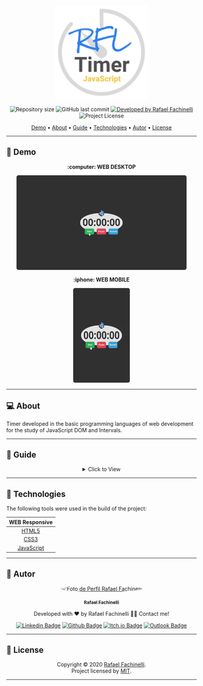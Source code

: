 <div align="center">
  <img src=".github/banner.svg" width="250px">
</div>

<p align="center"> 
  <img alt="Repository size" src="https://img.shields.io/github/repo-size/rafaelfachinelli/RFLTimer?style=for-the-badge">
  <img alt="GitHub last commit" src="https://img.shields.io/github/last-commit/rafaelfachinelli/RFLTimer?style=for-the-badge">
  <a href="https://github.com/rafaelfachinelli">
    <img alt="Developed by Rafael Fachinelli" src="https://img.shields.io/badge/developer-Rafael Fachinelli-%237519C1?style=for-the-badge">
  </a>
  <img alt="Project License" src="https://img.shields.io/github/license/rafaelfachinelli/RFLTimer?style=for-the-badge"/>
<p>

<p align="center">
 <a href="#movie_camera-demo">Demo</a> •
 <a href="#computer-about">About</a> •
 <a href="#memo-guide">Guide</a> •
 <a href="#hammer-technologies">Technologies</a> •
 <a href="#boy-autor">Autor</a> •
 <a href="#page_facing_up-license">License</a>
</p>

---
## :movie_camera: **Demo**

<p align="center"><b> :computer: WEB DESKTOP </b></p>

<p align="center"><kbd><img width="450" style="border-radius: 5px" height="250" alt="RFLTimer Desktop Demo" src="./.github/demo-desktop-RFLTimer.gif"></kbd></p>

<p align="center"><b> :iphone: WEB MOBILE </b></p>

<p align="center"><kbd><img width="150" style="border-radius: 5px" height="250" alt="RFLTimer Mobile Demo" src="./.github/demo-mobile-RFLTimer.gif"></kbd></p>

---
## :computer: About

Timer developed in the basic programming languages of web development for the study of JavaScript DOM and Intervals.

---
## :memo: **Guide**

<div align="center">
<details>
<summary>Click to View</summary>

|Status|Task|
|:---:|:---|
|:heavy_check_mark:|Build semantic page HTML|
|:heavy_check_mark:|Build responsive CSS|
|:heavy_check_mark:|CSS in BEM|
|:heavy_check_mark:|Build JavaScript logic|

</details>
</div>

---
## :hammer: **Technologies**

The following tools were used in the build of the project:

<div align="center">

|WEB Responsive|
|:---:|
|[HTML5](https://developer.mozilla.org/pt-BR/docs/Web/HTML/HTML5)|
|[CSS3](https://developer.mozilla.org/pt-BR/docs/Archive/CSS3)|
|[JavaScript](https://www.ecma-international.org/publications/standards/Ecma-262.htm)|

</div>

---
## :boy: **Autor**

<div align="center">

<a href="https://github.com/rafaelfachinelli">
 <img style="border-radius: 100%;" src="https://avatars3.githubusercontent.com/u/19878139?s=460&u=278a6f44f49af3c8edb13a811f7654dfe6e89341&v=4" width="100px;" alt="Foto de Perfil Rafael Fachinelli"/>
 <p><sub><b>Rafael Fachinelli</b></sub></p></a>


Developed with ❤️ by Rafael Fachinelli 👋🏽 Contact me!

[![Linkedin Badge](https://img.shields.io/badge/-Rafael_Fachinelli-blue?style=flat-square&logo=Linkedin&logoColor=white&link=https://www.linkedin.com/in/rafaelfachinelli/)](https://www.linkedin.com/in/rafaelfachinelli/)
[![Github Badge](https://img.shields.io/badge/-rafaelfachinelli-000?style=flat-square&logo=Github&logoColor=white&link=https://github.com/rafaelfachinelli)](https://github.com/rafaelfachinelli)
[![Itch.io Badge](https://img.shields.io/badge/-rafaelfachinelli-FA5C5C?style=flat-square&logo=itch.io&logoColor=white&link=https://rafael-fachinelli.itch.io/)](https://rafael-fachinelli.itch.io/)
[![Outlook Badge](https://img.shields.io/badge/-rafael.fachinelli@fatec.sp.gov.br-0078d4?style=flat-square&logo=microsoft-outlook&logoColor=white&link=mailto:rafael.fachinelli@fatec.sp.gov.br)](mailto:rafael.fachinelli@fatec.sp.gov.br)

</div>

---
## :page_facing_up: **License**

<div align="center">

Copyright © 2020 [Rafael Fachinelli](https://github.com/rafaelfachinelli).<br />
Project licensed by [MIT](./LICENSE).

</div>

---
